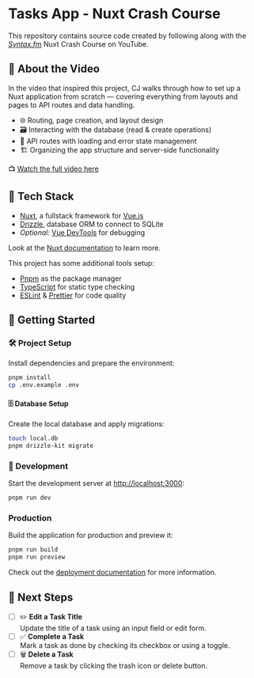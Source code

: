 # Tasks App - Nuxt Crash Course

This repository contains source code created by following along with the
[_Syntax.fm_](https://www.youtube.com/@syntaxfm) Nuxt Crash Course on YouTube.

## 🎥 About the Video

In the video that inspired this project, CJ walks through how to set up a Nuxt
application from scratch — covering everything from layouts and pages to API
routes and data handling.

- 🌐 Routing, page creation, and layout design
- 🗃️ Interacting with the database (read & create operations)
- 🚦 API routes with loading and error state management
- 🏗️ Organizing the app structure and server-side functionality

📺 [Watch the full video here](https://www.youtube.com/watch?v=5oKpoqmUj64)

## 🧰 Tech Stack

- [Nuxt](https://nuxt.com/), a fullstack framework for
  [Vue.js](https://vuejs.org/)
- [Drizzle](https://orm.drizzle.team/), database ORM to connect to SQLite
- _Optional:_ [Vue DevTools](https://devtools.vuejs.org/) for debugging

Look at the
[Nuxt documentation](https://nuxt.com/docs/getting-started/introduction) to
learn more.

This project has some additional tools setup:

- [Pnpm](https://pnpm.io/) as the package manager
- [TypeScript](https://www.typescriptlang.org/) for static type checking
- [ESLint](https://eslint.org/) & [Prettier](https://prettier.io) for code
  quality

## 🚀 Getting Started

### 🛠️ Project Setup

Install dependencies and prepare the environment:

```bash
pnpm install
cp .env.example .env
```

#### 🗄️ Database Setup

Create the local database and apply migrations:

```bash
touch local.db
pnpm drizzle-kit migrate
```

### 🧪 Development

Start the development server at [http://localhost:3000](http://localhost:3000):

```bash
pnpm run dev
```

### Production

Build the application for production and preview it:

```bash
pnpm run build
pnpm run preview
```

Check out the
[deployment documentation](https://nuxt.com/docs/getting-started/deployment) for
more information.

## 🧭 Next Steps

- [ ] ✏️ **Edit a Task Title**  
       Update the title of a task using an input field or edit form.
- [ ] ✅ **Complete a Task**  
       Mark a task as done by checking its checkbox or using a toggle.
- [ ] 🗑️ **Delete a Task**  
       Remove a task by clicking the trash icon or delete button.
